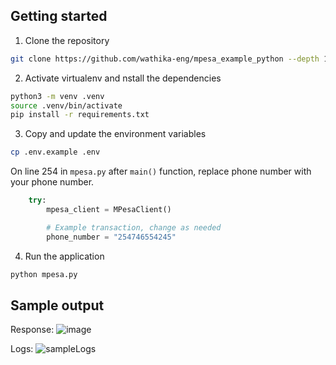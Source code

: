 ## Getting started

1. Clone the repository

```bash
git clone https://github.com/wathika-eng/mpesa_example_python --depth 1 && cd mpesa_example_python
```

2. Activate virtualenv and nstall the dependencies

```bash
python3 -m venv .venv
source .venv/bin/activate
pip install -r requirements.txt
```

3. Copy and update the environment variables

```bash
cp .env.example .env
```

On line 254 in `mpesa.py` after `main()` function, replace phone number with your phone number.

```python
    try:
        mpesa_client = MPesaClient()

        # Example transaction, change as needed
        phone_number = "254746554245"
```

4. Run the application

```bash
python mpesa.py
```

## Sample output

Response: ![image](https://i.ibb.co/grSGmCk/Screenshot-From-2024-11-20-18-48-24.png)

Logs: ![sampleLogs](https://i.ibb.co/rtdJ3MR/Screenshot-From-2024-11-20-18-55-21.png)
